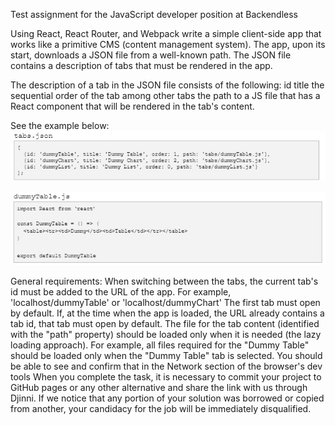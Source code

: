 Test assignment for the JavaScript developer position at Backendless

Using React, React Router, and Webpack write a simple client-side app that works like a primitive CMS (content management system).
The app, upon its start, downloads a JSON file from a well-known path. The JSON file contains a description of tabs that must be rendered in the app.

The description of a tab in the JSON file consists of the following:
id
title
the sequential order of the tab among other tabs
the path to a JS file that has a React component that will be rendered in the tab's content.

See the example below:
![Tabs JSON](https://github.com/StruzhakS/test-task-3/blob/main/Screenshot_26.jpg)


![dummyTable.js](https://github.com/StruzhakS/test-task-3/blob/main/Screenshot_27.jpg)



General requirements:
When switching between the tabs, the current tab's id must be added to the URL of the app. For example, 'localhost/dummyTable' or 'localhost/dummyChart'
The first tab must open by default.
If, at the time when the app is loaded, the URL already contains a tab id, that tab must open by default.
The file for the tab content (identified with the "path" property) should be loaded only when it is needed (the lazy loading approach). For example, all files required for the "Dummy Table" should be loaded only when the "Dummy Table" tab is selected. You should be able to see and confirm that in the Network section of the browser's dev tools
When you complete the task, it is necessary to commit your project to GitHub pages or any other alternative and share the link with us through Djinni. If we notice that any portion of your solution was borrowed or copied from another, your candidacy for the job will be immediately disqualified.
